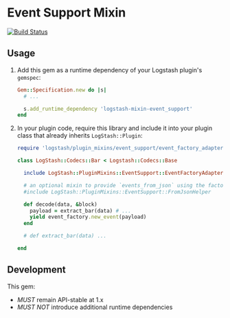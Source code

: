 # Event Support Mixin

[![Build Status](https://travis-ci.com/logstash-plugins/logstash-mixin-event_support.svg?branch=master)](https://travis-ci.com/logstash-plugins/logstash-mixin-event_support)


## Usage

1. Add this gem as a runtime dependency of your Logstash plugin's `gemspec`:

    ~~~ ruby
    Gem::Specification.new do |s|
      # ...

      s.add_runtime_dependency 'logstash-mixin-event_support'
    end
    ~~~

2. In your plugin code, require this library and include it into your plugin class
   that already inherits `LogStash::Plugin`:

    ~~~ ruby
    require 'logstash/plugin_mixins/event_support/event_factory_adapter'

    class LogStash::Codecs::Bar < Logstash::Codecs::Base

      include LogStash::PluginMixins::EventSupport::EventFactoryAdapter
   
      # an optional mixin to provide `events_from_json` using the factory :
      #include LogStash::PluginMixins::EventSupport::FromJsonHelper
   
      def decode(data, &block)
        payload = extract_bar(data) # ...
        yield event_factory.new_event(payload)
      end
   
      # def extract_bar(data) ...
   
    end
    ~~~

## Development

This gem:
 - *MUST* remain API-stable at 1.x
 - *MUST NOT* introduce additional runtime dependencies
